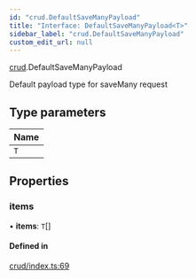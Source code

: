 ```yaml
---
id: "crud.DefaultSaveManyPayload"
title: "Interface: DefaultSaveManyPayload<T>"
sidebar_label: "crud.DefaultSaveManyPayload"
custom_edit_url: null
---
```


[crud](../modules/crud.md).DefaultSaveManyPayload

Default payload type for saveMany request

## Type parameters

| Name |
| :------ |
| `T` |

## Properties

### items

• **items**: `T`[]

#### Defined in

[crud/index.ts:69](https://github.com/apperside/react-query-typed-api/blob/c75dd68/src/crud/index.ts#L69)
